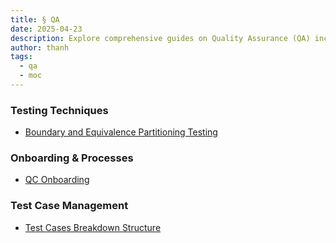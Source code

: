 ```yaml
---
title: § QA
date: 2025-04-23
description: Explore comprehensive guides on Quality Assurance (QA) including testing techniques, onboarding processes, and test case management to improve software quality and team efficiency.
author: thanh
tags:
  - qa
  - moc
---
```


### Testing Techniques

- [Boundary and Equivalence Partitioning Testing](boundary-and-equivalence-partitioning-testing.md)

### Onboarding & Processes

- [QC Onboarding](qc-onboarding.md)

### Test Case Management

- [Test Cases Breakdown Structure](test-cases-breakdown-structure.md)
